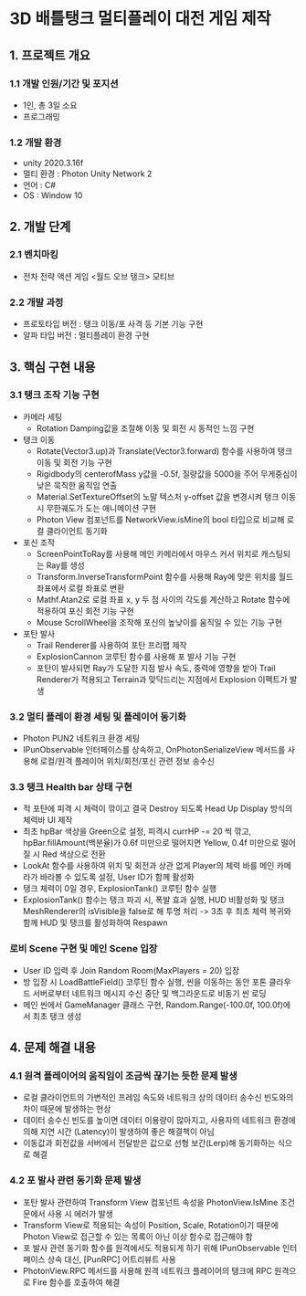 # 3D 배틀탱크 멀티플레이 대전 게임 제작
## 1. 프로젝트 개요
### 1.1 개발 인원/기간 및 포지션
- 1인, 총 3일 소요
- 프로그래밍
### 1.2 개발 환경
- unity 2020.3.16f
- 멀티 환경 : Photon Unity Network 2
- 언어 : C#
- OS : Window 10			
## 2. 개발 단계
### 2.1 벤치마킹
- 전차 전략 액션 게임 <월드 오브 탱크> 모티브
### 2.2 개발 과정
 - 프로토타입 버전 : 탱크 이동/포 사격 등 기본 기능 구현
 - 알파 타입 버전 : 멀티플레이 환경 구현 
## 3. 핵심 구현 내용 
### 3.1 탱크 조작 기능 구현
- 카메라 세팅
	- Rotation Damping값을 조절해 이동 및 회전 시 동적인 느낌 구현
- 탱크 이동
	- Rotate(Vector3.up)과 Translate(Vector3.forward) 함수를 사용하여 탱크 이동 및 회전 기능 구현
	- Rigidbody의 centerofMass y값을 -0.5f, 질량값을 5000을 주어 무게중심이 낮은 묵직한 움직임 연출
	- Material.SetTextureOffset의 노말 텍스처 y-offset 값을 변경시켜 탱크 이동 시 무한궤도가 도는 애니메이션 구현
	- Photon View 컴포넌트를 NetworkView.isMine의 bool 타입으로 비교해 로컬 클라이언트 동기화
- 포신 조작
	- ScreenPointToRay를 사용해 메인 카메라에서 마우스 커서 위치로 캐스팅되는 Ray를 생성
	- Transform.InverseTransformPoint 함수를 사용해 Ray에 맞은 위치를 월드 좌표에서 로컬 좌표로 변환
	- Mathf.Atan2로 로컬 좌표 x, y 두 점 사이의 각도를 계산하고 Rotate 함수에 적용하여 포신 회전 기능 구현
	- Mouse ScrollWheel을 조작해 포신의 높낮이를 움직일 수 있는 기능 구현
- 포탄 발사
	- Trail Renderer를 사용하여 포탄 프리팹 제작
	- ExplosionCannon 코루틴 함수를 사용해 포 발사 기능 구현
	- 포탄이 발사되면 Ray가 도달한 지점 발사 속도, 중력에 영향을 받아 Trail Renderer가 적용되고 Terrain과 맞닥드리는 지점에서 Explosion 이펙트가 발생
### 3.2 멀티 플레이 환경 세팅 및 플레이어 동기화
- Photon PUN2 네트워크 환경 세팅
- IPunObservable 인터페이스를 상속하고, OnPhotonSerializeView 메서드를 사용해 로컬/원격 플레이어 위치/회전/포신 관련 정보 송수신
### 3.3 탱크 Health bar 상태 구현
- 적 포탄에 피격 시 체력이 깎이고 결국 Destroy 되도록 Head Up Display 방식의 체력바 UI 제작
- 최초 hpBar 색상을 Green으로 설정, 피격시 currHP -= 20 씩 깎고, hpBar.fillAmount(백분율)가 0.6f 미만으로 떨어지면 Yellow, 0.4f 미만으로 떨어질 시 Red 색상으로 전환
- LookAt 함수를 사용하여 위치 및 회전과 상관 없게 Player의 체력 바를 메인 카메라가 바라볼 수 있도록 설정, User ID가 함께 활성화
- 탱크 체력이 0일 경우, ExplosionTank() 코루틴 함수 실행
- ExplosionTank() 함수는 탱크 파괴 시, 폭발 효과 실행, HUD 비활성화 및 탱크 MeshRenderer의 isVisible을 false로 해 투명 처리 -> 3초 후 최초 체력 복귀와 함께 HUD 및 탱크를 활성화하여 Respawn
### 로비 Scene 구현 및 메인 Scene 입장
- User ID 입력 후 Join Random Room(MaxPlayers = 20) 입장
- 방 입장 시 LoadBattleField() 코루틴 함수 실행, 씬을 이동하는 동안 포톤 클라우드 서버로부터 네트워크 메시지 수신 중단 및 백그라운드로 비동기 씬 로딩
- 메인 씬에서 GameManager 클래스 구현, Random.Range(-100.0f, 100.0f)에서 최초 탱크 생성
## 4. 문제 해결 내용
### 4.1 원격 플레이어의 움직임이 조금씩 끊기는 듯한 문제 발생
-   로컬 클라이언트의 가변적인 프레임 속도와 네트워크 상의 데이터 송수신 빈도와의 차이 때문에 발생하는 현상
-   데이터 송수신 빈도를 높이면 데이터 이용량이 많아지고, 사용자의 네트워크 환경에 의해 지연 시간 (Latency)이 발생하여 좋은 해결책이 아님
-   이동값과 회전값을 서버에서 전달받은 값으로 선형 보간(Lerp)해 동기화하는 식으로 해결
### 4.2 포 발사 관련 동기화 문제 발생
- 포탄 발사 관련하여 Transform View 컴포넌트 속성을 PhotonView.IsMine 조건문에서 사용 시 에러가 발생
- Transform View로 적용되는 속성이 Position, Scale, Rotation이기 때문에 Photon View로 접근할 수 있는 목록이 아닌 이상 함수로 접근해야 함
- 포 발사 관련 동기화 함수를 원격에서도 적용되게 하기 위해 IPunObservable 인터페이스 상속 대신, [PunRPC] 어트리뷰트 사용
- PhotonView.RPC 메서드를 사용해 원격 네트워크 플레이어의 탱크에 RPC 원격으로 Fire 함수를 호출하여 해결
